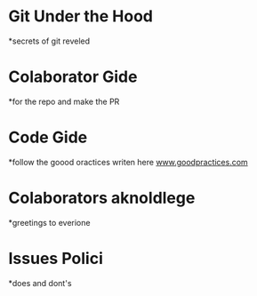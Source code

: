 Git Under the Hood 
===================
*secrets of git reveled


Colaborator Gide
==================
*for the repo and make the PR

Code Gide
==========
*follow the goood oractices writen here www.goodpractices.com

Colaborators aknoldlege
============
*greetings to everione

Issues Polici
======
*does and dont's

